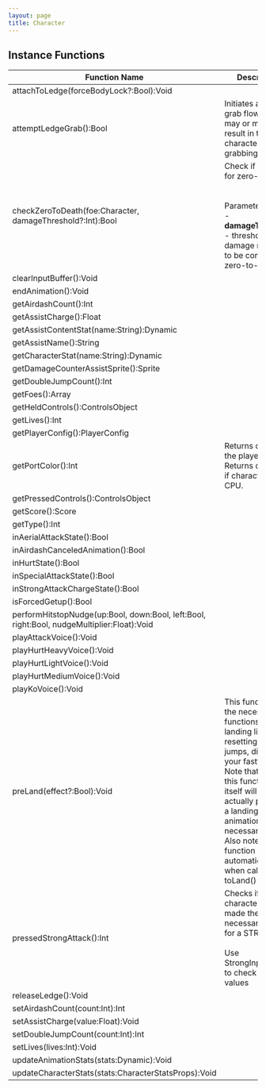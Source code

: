 ```yaml
---
layout: page
title: Character
---
```


## Instance Functions

| Function Name | Description |
| --------------- | ------------- |
| attachToLedge(forceBodyLock?:Bool):Void |  |
| attemptLedgeGrab():Bool | Initiates a ledge-grab flow, which may or may not result in the character grabbing a ledge<br> |
| checkZeroToDeath(foe:Character, damageThreshold?:Int):Bool | Check if eligible for zero-to-death<br> <br> <br>Parameters:<br>- **damageThreshold** - threshold damage required to be considered a zero-to-death |
| clearInputBuffer():Void |  |
| endAnimation():Void |  |
| getAirdashCount():Int |  |
| getAssistCharge():Float |  |
| getAssistContentStat(name:String):Dynamic |  |
| getAssistName():String |  |
| getCharacterStat(name:String):Dynamic |  |
| getDamageCounterAssistSprite():Sprite |  |
| getDoubleJumpCount():Int |  |
| getFoes():Array<Character> |  |
| getHeldControls():ControlsObject |  |
| getLives():Int |  |
| getPlayerConfig():PlayerConfig |  |
| getPortColor():Int | Returns color of the player's port. Returns cpuColor if character is CPU. |
| getPressedControls():ControlsObject |  |
| getScore():Score |  |
| getType():Int |  |
| inAerialAttackState():Bool |  |
| inAirdashCanceledAnimation():Bool |  |
| inHurtState():Bool |  |
| inSpecialAttackState():Bool |  |
| inStrongAttackChargeState():Bool |  |
| isForcedGetup():Bool |  |
| performHitstopNudge(up:Bool, down:Bool, left:Bool, right:Bool, nudgeMultiplier:Float):Void |  |
| playAttackVoice():Void |  |
| playHurtHeavyVoice():Void |  |
| playHurtLightVoice():Void |  |
| playHurtMediumVoice():Void |  |
| playKoVoice():Void |  |
| preLand(effect?:Bool):Void | This function does the necessary functions pre-landing like resetting your jumps, disabling your fastfall, etc.<br> Note that running this function by itself will not actually put you in a landing animation necessarily.<br> Also note that this function runs automatically when calling toLand() |
| pressedStrongAttack():Int | Checks if character has made the necessary inputs for a STRONG.<br> <br> Use StrongInputType to check return values |
| releaseLedge():Void |  |
| setAirdashCount(count:Int):Int |  |
| setAssistCharge(value:Float):Void |  |
| setDoubleJumpCount(count:Int):Int |  |
| setLives(lives:Int):Void |  |
| updateAnimationStats(stats:Dynamic):Void |  |
| updateCharacterStats(stats:CharacterStatsProps):Void |  |


